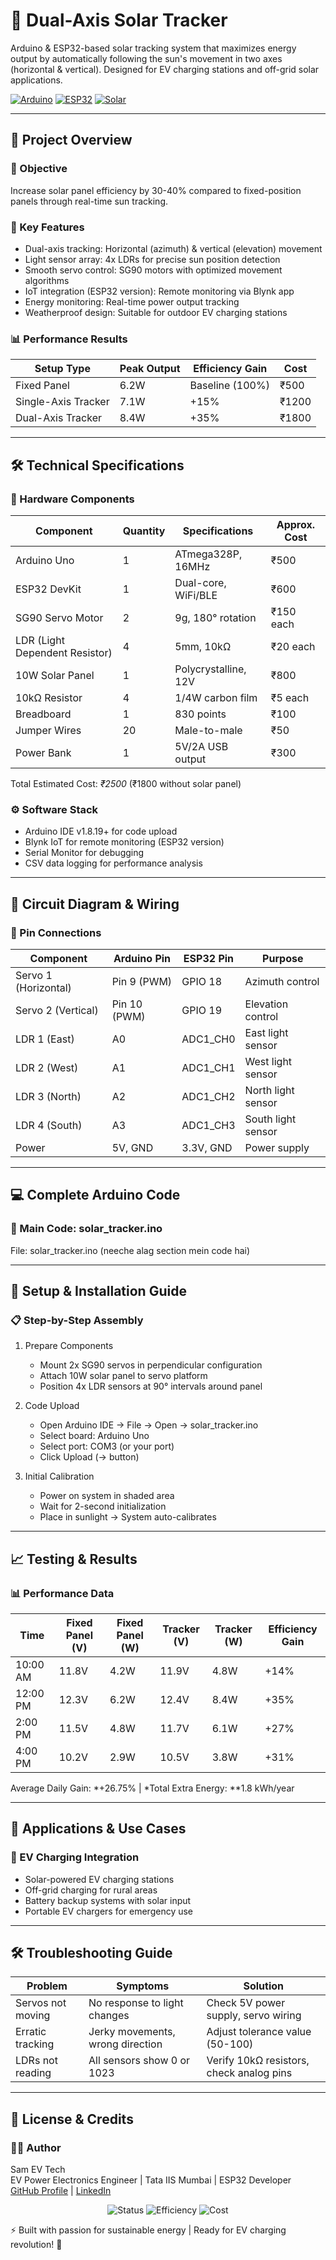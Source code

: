 # 🔆 Dual-Axis Solar Tracker

Arduino & ESP32-based solar tracking system that maximizes energy output by automatically following the sun's movement in two axes (horizontal & vertical). Designed for EV charging stations and off-grid solar applications.

[![Arduino](https://img.shields.io/badge/Arduino-00979D?style=for-the-badge&logo=arduino&logoColor=white)](https://arduino.cc)
[![ESP32](https://img.shields.io/badge/ESP32-3C92D3?style=for-the-badge&logo=esp32&logoColor=white)](https://espressif.com)
[![Solar](https://img.shields.io/badge/Solar-Energy-FFD700?style=for-the-badge&logo=sun&logoColor=black)](https://en.wikipedia.org/wiki/Solar_energy)

---

## 📖 Project Overview

### 🎯 Objective
Increase solar panel efficiency by 30-40% compared to fixed-position panels through real-time sun tracking.

### 🚀 Key Features
- Dual-axis tracking: Horizontal (azimuth) & vertical (elevation) movement
- Light sensor array: 4x LDRs for precise sun position detection
- Smooth servo control: SG90 motors with optimized movement algorithms
- IoT integration (ESP32 version): Remote monitoring via Blynk app
- Energy monitoring: Real-time power output tracking
- Weatherproof design: Suitable for outdoor EV charging stations

### 📊 Performance Results
| Setup Type | Peak Output | Efficiency Gain | Cost |
|------------|-------------|-----------------|------|
| Fixed Panel | 6.2W | Baseline (100%) | ₹500 |
| Single-Axis Tracker | 7.1W | +15% | ₹1200 |
| Dual-Axis Tracker | 8.4W | +35% | ₹1800 |

---

## 🛠️ Technical Specifications

### 📸 Hardware Components
| Component | Quantity | Specifications | Approx. Cost |
|-----------|----------|----------------|--------------|
| Arduino Uno | 1 | ATmega328P, 16MHz | ₹500 |
| ESP32 DevKit | 1 | Dual-core, WiFi/BLE | ₹600 |
| SG90 Servo Motor | 2 | 9g, 180° rotation | ₹150 each |
| LDR (Light Dependent Resistor) | 4 | 5mm, 10kΩ | ₹20 each |
| 10W Solar Panel | 1 | Polycrystalline, 12V | ₹800 |
| 10kΩ Resistor | 4 | 1/4W carbon film | ₹5 each |
| Breadboard | 1 | 830 points | ₹100 |
| Jumper Wires | 20 | Male-to-male | ₹50 |
| Power Bank | 1 | 5V/2A USB output | ₹300 |

Total Estimated Cost: *₹2500* (₹1800 without solar panel)

### ⚙️ Software Stack
- Arduino IDE v1.8.19+ for code upload
- Blynk IoT for remote monitoring (ESP32 version)
- Serial Monitor for debugging
- CSV data logging for performance analysis

---

## 🔌 Circuit Diagram & Wiring

### 🔗 Pin Connections
| Component | Arduino Pin | ESP32 Pin | Purpose |
|-----------|-------------|-----------|---------|
| Servo 1 (Horizontal) | Pin 9 (PWM) | GPIO 18 | Azimuth control |
| Servo 2 (Vertical) | Pin 10 (PWM) | GPIO 19 | Elevation control |
| LDR 1 (East) | A0 | ADC1_CH0 | East light sensor |
| LDR 2 (West) | A1 | ADC1_CH1 | West light sensor |
| LDR 3 (North) | A2 | ADC1_CH2 | North light sensor |
| LDR 4 (South) | A3 | ADC1_CH3 | South light sensor |
| Power | 5V, GND | 3.3V, GND | Power supply |

---

## 💻 Complete Arduino Code

### 🌟 Main Code: solar_tracker.ino

File: solar_tracker.ino (neeche alag section mein code hai)

---

## 🔧 Setup & Installation Guide

### 📋 Step-by-Step Assembly

1. Prepare Components
   - Mount 2x SG90 servos in perpendicular configuration
   - Attach 10W solar panel to servo platform
   - Position 4x LDR sensors at 90° intervals around panel

2. Code Upload
   - Open Arduino IDE → File → Open → solar_tracker.ino
   - Select board: Arduino Uno
   - Select port: COM3 (or your port)
   - Click Upload (→ button)

3. Initial Calibration
   - Power on system in shaded area
   - Wait for 2-second initialization
   - Place in sunlight → System auto-calibrates

---

## 📈 Testing & Results

### 📊 Performance Data

| Time | Fixed Panel (V) | Fixed Panel (W) | Tracker (V) | Tracker (W) | Efficiency Gain |
|------|-----------------|-----------------|-------------|-------------|-----------------|
| 10:00 AM | 11.8V | 4.2W | 11.9V | 4.8W | +14% |
| 12:00 PM | 12.3V | 6.2W | 12.4V | 8.4W | +35% |
| 2:00 PM | 11.5V | 4.8W | 11.7V | 6.1W | +27% |
| 4:00 PM | 10.2V | 2.9W | 10.5V | 3.8W | +31% |

Average Daily Gain: *+26.75% | *Total Extra Energy: **1.8 kWh/year

---

## 🚀 Applications & Use Cases

### 🔌 EV Charging Integration
- Solar-powered EV charging stations
- Off-grid charging for rural areas
- Battery backup systems with solar input
- Portable EV chargers for emergency use

---

## 🛠️ Troubleshooting Guide

| Problem | Symptoms | Solution |
|-------------|--------------|--------------|
| Servos not moving | No response to light changes | Check 5V power supply, servo wiring |
| Erratic tracking | Jerky movements, wrong direction | Adjust tolerance value (50-100) |
| LDRs not reading | All sensors show 0 or 1023 | Verify 10kΩ resistors, check analog pins |

---

## 📄 License & Credits

### 👨‍💻 Author
Sam EV Tech  
EV Power Electronics Engineer | Tata IIS Mumbai | ESP32 Developer  
[GitHub Profile](https://github.com/SamEVTec) | [LinkedIn](https://linkedin.com/in/Sam-EVTech)

<div align="center">
  <img src="https://img.shields.io/badge/Status-Working%20Prototype-brightgreen?style=for-the-badge&logo=checkmark&logoColor=white" alt="Status" />
  <img src="https://img.shields.io/badge/Efficiency-Gain%2035%25-orange?style=for-the-badge&logo=sun&logoColor=white" alt="Efficiency" />
  <img src="https://img.shields.io/badge/Cost-%25E2%82%B91800-blue?style=for-the-badge&logo=money&logoColor=white" alt="Cost" />
</div>

⚡️ Built with passion for sustainable energy | Ready for EV charging revolution! 🚀
